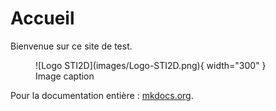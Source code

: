 # Accueil

Bienvenue sur ce site de test.

<figure markdown>
  ![Logo STI2D](images/Logo-STI2D.png){ width="300" }
  <figcaption>Image caption</figcaption>
</figure>

Pour la documentation entière : [mkdocs.org](https://www.mkdocs.org).

